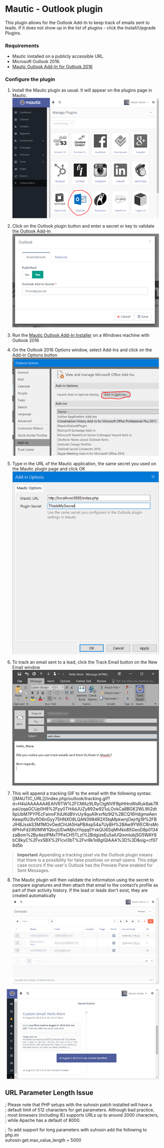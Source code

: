 # Mautic - Outlook plugin

This plugin allows for the Outlook Add-In to keep track of emails sent to leads. If it does not show up in the list of plugins - click the Install/Upgrade Plugins.

### Requirements

- Mautic installed on a publicly accessible URL.
- Microsoft Outlook 2016.
- [Mautic Outlook Add-In for Outlook 2016](https://m.mautic.com/asset/24:microsoft-outlook-plugin-102)

### Configure the plugin

1. Install the Mautic plugin as usual. It will appear on the plugins page in Mautic.
![image](media/outlook/outlook_plugin.png)

2. Click on the Outlook plugin button and enter a secret or key to validate the Outlook Add-In
![image](media/outlook/secret.png)

3. Run the [Mautic Outlook Add-In Installer](https://m.mautic.com/asset/24:microsoft-outlook-plugin-102) on a Windows machine with Outlook 2016

4. On the Outlook 2016 Options window, select Add-Ins and click on the Add-In Options button
![image](media/outlook/outlook_addin.png)

5. Type in the URL of the Mautic application, the same secret you used on the Mautic plugin page and click OK
![image](media/outlook/outlook_settings.png)

6. To track an email sent to a lead, click the Track Email button on the New Email window
![image](media/outlook/outlook_send.png)

7. This will append a tracking GIF to the email with the following syntax:  [[MAUTIC_URL]]/index.php/outlook/tracking.gif?d=H4sIAAAAAAAEAIVRTW%2FCMAz9LRyCtgNVlFBpHHroWsRuk8ak7RpaUzqaGCUp0H8%2Fpy0TH4dJUZy892w921uLOvkCa8BGK2WLWi2dt6pUbM7PYPEcFainoFXdJKdBVvUy4quA9rxrNz9Q%2BCQ16HdgmeAenKewpfIU3lvfIO6nGyy75HNXO8LQAN3984R2X5tqMpkwnjOejrfg19%2FBJIHBJsskS3M1MOvOedChUA5HaPBAsp54a7UyBH%2BAw9YWECRrsMc6PHvFd2iR0NfW1QbcjUDwMjhctYqqq0YxkQU6SqMhNxi85GeoD8p0134zaBom%2By4ezlPMxTPFeCH5TLzI%2BdgizeEu5aIUQixmIubjSG5WAY8bC8kyC%2FvxSBX%2Flcvl3bT%2Fvr8k1oBgIQIAAA%3D%3D&sig=cf078d5b

>**Important**
Appending a tracking pixel via the Outlook plugin means that there is a possibility for false positives on email opens. This edge case occurs if the user's Outlook has the Preview Pane enabled for Sent Messages.

8. The Mautic plugin will then validate the information using the secret to compare signatures and then attach that email to the contact’s profile as part of their activity history. If the lead or leads don't exist, they are created automatically
![image](media/outlook/mautic_contacts.png)

  ![image](media/outlook/mautic_timeline.png)

## URL Parameter Length Issue
; Please note that PHP setups with the suhosin patch installed will have a                                   
; default limit of 512 characters for get parameters. Although bad practice,                                 
; most browsers (including IE) supports URLs up to around 2000 characters,                                   
; while Apache has a default of 8000.                                                                        

; To add support for long parameters with suhosin add the following to php.ini                                                         
suhosin.get.max_value_length = 5000
